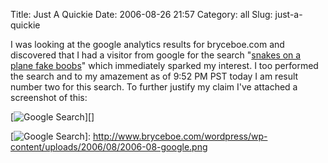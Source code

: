 Title: Just A Quickie
Date: 2006-08-26 21:57
Category: all
Slug: just-a-quickie

I was looking at the google analytics results for bryceboe.com and
discovered that I had a visitor from google for the search "[snakes on a
plane fake boobs][]" which immediately sparked my interest. I too
performed the search and to my amazement as of 9:52 PM PST today I am
result number two for this search. To further justify my claim I've
attached a screenshot of this:

[![Google Search][]][]

  [snakes on a plane fake boobs]: http://www.google.com/search?hl=en&lr=&rls=com.microsoft%3Aen-US&q=snakes+on+a+plane+fake+boobs
  [Google Search]: http://www.bryceboe.com/wordpress/wp-content/uploads/2006/08/2006-08-google-300x181.png
    "Google Search"
  [![Google Search][]]: http://www.bryceboe.com/wordpress/wp-content/uploads/2006/08/2006-08-google.png
